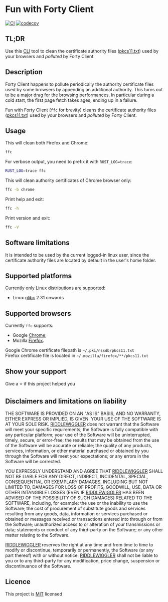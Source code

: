 # Fun with Forty Client

[![CI](https://github.com/riddlewiggler/ffc/actions/workflows/ci-main.yml/badge.svg)](https://github.com/riddlewiggler/ffc/actions/workflows/ci-main.yml)
[![codecov](https://codecov.io/gh/riddlewiggler/ffc/graph/badge.svg?token=5R70R73WK8)](https://codecov.io/gh/riddlewiggler/ffc)

## TL;DR

Use this [CLI][CLI] tool to clean the certificate authority files
([pkcs11.txt][PKCS11]) used by your browsers and _polluted_ by Forty Client.

## Description

Forty Client happens to pollute periodically the authority certificate files
used by some browsers by appending an additional authority. This turns out to be
a major drag for the browsing performances. In particular during a cold start,
the first page fetch takes ages, ending up in a failure.

Fun with Forty Client (`ffc` for brevity) cleans the certificate authority files
([pkcs11.txt][PKCS11]) used by your browsers and _polluted_ by Forty Client.

## Usage

This will clean both Firefox and Chrome:

```bash
ffc
```

For verbose output, you need to prefix it with `RUST_LOG=trace`:

```bash
RUST_LOG=trace ffc
```

This will clean authority certificates of Chrome browser only:

```bash
ffc -b chrome
```

Print help and exit:

```bash
ffc -h
```

Print version and exit:

```bash
ffc -V
```

## Software limitations

It is intended to be used by the current logged-in linux user, since the
certificate authority files are located by default in the user's home folder.

## Supported platforms

Currently only Linux distributions are supported:

- Linux [glibc][glibc-wiki] 2.31 onwards

## Supported browsers

Currently `ffc` supports:

- Google [Chrome][chrome];
- Mozilla [Firefox][firefox].

Google Chrome certificate filepath is `~/.pki/nssdb/pkcs11.txt`  
Firefox certificate file is located in `~/.mozilla/firefox/**/pkcs11.txt`

## Show your support

Give a ⭐️ if this project helped you

## Disclaimers and limitations on liability

THE SOFTWARE IS PROVIDED ON AN "AS IS" BASIS, AND NO WARRANTY, EITHER EXPRESS OR
IMPLIED, IS GIVEN. YOUR USE OF THE SOFTWARE IS AT YOUR SOLE RISK.
[RIDDLEWIGGLER][rw] does not warrant that the Software will meet your specific
requirements; the Software is fully compatible with any particular platform;
your use of the Software will be uninterrupted, timely, secure, or error-free;
the results that may be obtained from the use of the Software will be accurate
or reliable; the quality of any products, services, information, or other
material purchased or obtained by you through the Software will meet your
expectations; or any errors in the Software will be corrected.

YOU EXPRESSLY UNDERSTAND AND AGREE THAT [RIDDLEWIGGLER][rw] SHALL NOT BE LIABLE
FOR ANY DIRECT, INDIRECT, INCIDENTAL, SPECIAL, CONSEQUENTIAL OR EXEMPLARY
DAMAGES, INCLUDING BUT NOT LIMITED TO, DAMAGES FOR LOSS OF PROFITS, GOODWILL,
USE, DATA OR OTHER INTANGIBLE LOSSES (EVEN IF [RIDDLEWIGGLER][rw] HAS BEEN
ADVISED OF THE POSSIBILITY OF SUCH DAMAGES) RELATED TO THE SOFTWARE, including,
for example: the use or the inability to use the Software; the cost of
procurement of substitute goods and services resulting from any goods, data,
information or services purchased or obtained or messages received or
transactions entered into through or from the Software; unauthorized access to
or alteration of your transmissions or data; statements or conduct of any
third-party on the Software; or any other matter relating to the Software.

[RIDDLEWIGGLER][rw] reserves the right at any time and from time to time to
modify or discontinue, temporarily or permanently, the Software (or any part
thereof) with or without notice. [RIDDLEWIGGLER][rw] shall not be liable to you
or to any third-party for any modification, price change, suspension or
discontinuance of the Software.

## Licence

This project is [MIT][MIT] licensed

[CLI]: https://en.wikipedia.org/wiki/Command-line_interface
[PKCS11]: https://en.wikipedia.org/wiki/PKCS_11
[glibc-wiki]: https://en.wikipedia.org/wiki/Glibc
[MIT]: ./LICENCE
[rw]: https://github.com/riddlewiggler
[chrome]: https://en.wikipedia.org/wiki/Google_Chrome
[firefox]: https://en.wikipedia.org/wiki/Firefox
